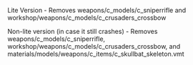 Lite Version - Removes weapons/c_models/c_sniperrifle and workshop/weapons/c_models/c_crusaders_crossbow

Non-lite version (in case it still crashes) - Removes weapons/c_models/c_sniperrifle, workshop/weapons/c_models/c_crusaders_crossbow, and materials/models/weapons/c_items/c_skullbat_skeleton.vmt
